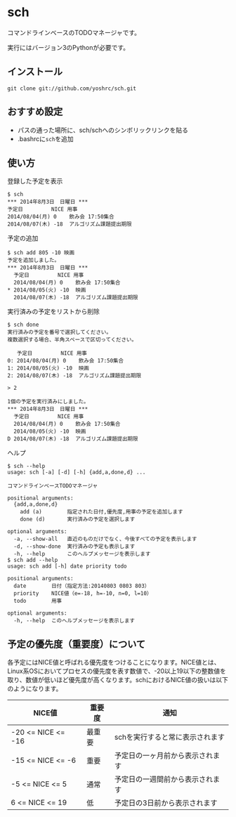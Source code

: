 # sch

コマンドラインベースのTODOマネージャです。

実行にはバージョン3のPythonが必要です。

## インストール

    git clone git://github.com/yoshrc/sch.git

## おすすめ設定

- パスの通った場所に、sch/schへのシンボリックリンクを貼る
- .bashrcに`sch`を追加

## 使い方

登録した予定を表示

    $ sch
    *** 2014年8月3日　日曜日 ***
    予定日         NICE 用事
    2014/08/04(月) 0    飲み会 17:50集合
    2014/08/07(木) -18  アルゴリズム課題提出期限

予定の追加

    $ sch add 805 -10 映画
    予定を追加しました。
    *** 2014年8月3日　日曜日 ***
      予定日         NICE 用事
      2014/08/04(月) 0    飲み会 17:50集合
    * 2014/08/05(火) -10  映画
      2014/08/07(木) -18  アルゴリズム課題提出期限

実行済みの予定をリストから削除

    $ sch done
    実行済みの予定を番号で選択してください。
    複数選択する場合、半角スペースで区切ってください。

       予定日         NICE 用事
    0: 2014/08/04(月) 0    飲み会 17:50集合
    1: 2014/08/05(火) -10  映画
    2: 2014/08/07(木) -18  アルゴリズム課題提出期限

    > 2

    1個の予定を実行済みにしました。
    *** 2014年8月3日　日曜日 ***
      予定日         NICE 用事
      2014/08/04(月) 0    飲み会 17:50集合
      2014/08/05(火) -10  映画
    D 2014/08/07(木) -18  アルゴリズム課題提出期限

ヘルプ

    $ sch --help
    usage: sch [-a] [-d] [-h] {add,a,done,d} ...

    コマンドラインベースTODOマネージャ

    positional arguments:
      {add,a,done,d}
        add (a)        指定された日付,優先度,用事の予定を追加します
        done (d)       実行済みの予定を選択します

    optional arguments:
      -a, --show-all   直近のものだけでなく、今後すべての予定を表示します
      -d, --show-done  実行済みの予定も表示します
      -h, --help       このヘルプメッセージを表示します
    $ sch add --help
    usage: sch add [-h] date priority todo

    positional arguments:
      date        日付（指定方法:20140803 0803 803）
      priority    NICE値（e=-18, h=-10, n=0, l=10）
      todo        用事

    optional arguments:
      -h, --help  このヘルプメッセージを表示します

## 予定の優先度（重要度）について

各予定にはNICE値と呼ばれる優先度をつけることになります。NICE値とは、Linux系OSにおいてプロセスの優先度を表す数値で、-20以上19以下の整数値を取り、数値が低いほど優先度が高くなります。schにおけるNICE値の扱いは以下のようになります。

| NICE値             | 重要度 | 通知                             |
| ------------------ | ------ | -------------------------------- |
| -20 <= NICE <= -16 | 最重要 | schを実行すると常に表示されます  |
| -15 <= NICE <= -6  | 重要   | 予定日の一ヶ月前から表示されます |
| -5 <= NICE <= 5    | 通常   | 予定日の一週間前から表示されます |
| 6 <= NICE <= 19    | 低     | 予定日の3日前から表示されます    |
